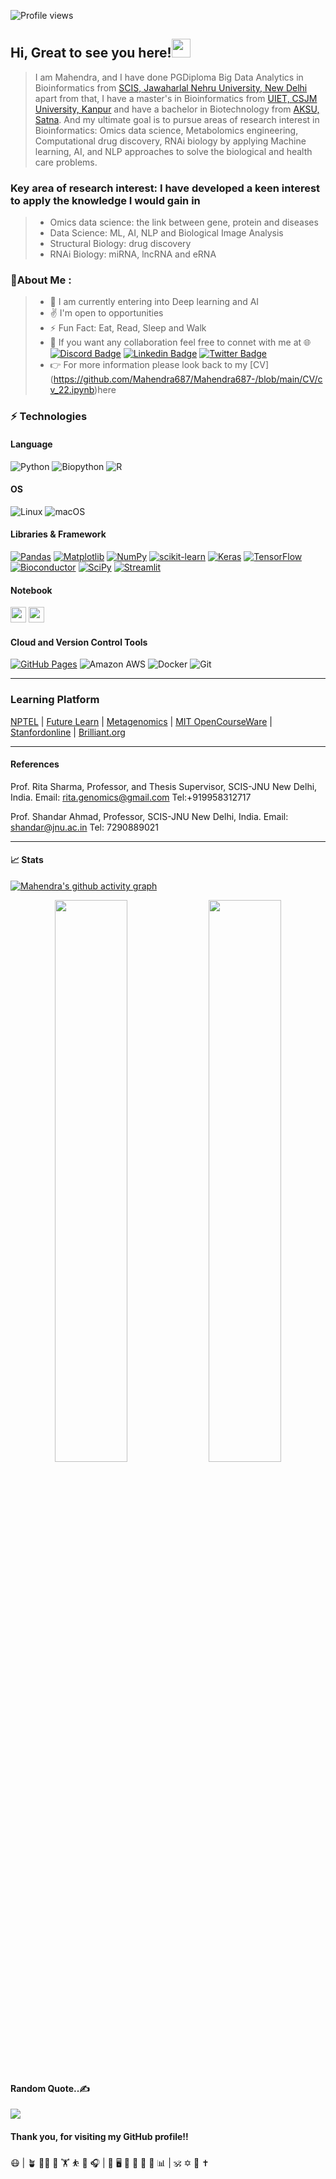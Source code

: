<!-- Profile Views Counter -->
![Profile views](https://gpvc.arturio.dev/mahendrasingh?v=3)
## Hi, Great to see you here!<img src="https://raw.githubusercontent.com/aemmadi/aemmadi/master/wave.gif" width="30px">
> I am Mahendra, and I have done PGDiploma Big Data Analytics in Bioinformatics from [SCIS, Jawaharlal Nehru University, New Delhi](https://jnu.ac.in/scis) apart from that, I have a master's in Bioinformatics from [UIET, CSJM University, Kanpur](http://csjmu.ac.in/uiet-kanpur/departments/computer-science-and-engineering/) and have a bachelor in Biotechnology from [AKSU, Satna](https://www.aksuniversity.ac.in/index.php/academics/life-sciences-technology). And my ultimate goal is to pursue areas of research interest in Bioinformatics: Omics data science, Metabolomics engineering, Computational drug discovery, RNAi biology by applying Machine learning, AI, and NLP approaches to solve the biological and health care problems.
### Key area of research interest: I have developed a keen interest to apply the knowledge I would gain in
> * Omics data science: the link between gene, protein and diseases
> * Data Science: ML, AI, NLP and Biological Image Analysis
> * Structural Biology: drug discovery 
> * RNAi Biology: miRNA, lncRNA and eRNA

### 💫About Me :
> *  :seedling: I am currently entering into Deep learning and AI
> *  :v: I'm open to opportunities
> *  :zap: Fun Fact: Eat, Read, Sleep and Walk
> *  :handshake: If you want any collaboration feel free to connet with me at 🌐 [![Discord Badge](https://img.shields.io/badge/-mahendrasingh-white?style=flat-square&logo=discord&logoColor=black&link=https://discord.com/login?redirect_to=%2Fchannels%2FMahendra%2520Singh)](https://discord.com/login?redirect_to=%2Fchannels%2FMahendra%2520Singh) [![Linkedin Badge](https://img.shields.io/badge/-mahendrasingh-blue?style=flat-square&logo=Linkedin&logoColor=white&link=https://www.linkedin.com/in/mahendra-singh-5aa7216b/)](https://www.linkedin.com/in/mahendra-singh-5aa7216b/) [![Twitter Badge](https://img.shields.io/badge/-mahendrasingh-white?style=flat-square&logo=twitter&logoColor=blue&link=https://twitter.com/smahendra360)](https://twitter.com/smahendra360) 
> * 👉 For more information please look back to my [CV] (https://github.com/Mahendra687/Mahendra687-/blob/main/CV/cv_22.ipynb)here
### ⚡ Technologies

#### Language
![Python](https://img.shields.io/badge/-Python-black?style=flat-square&logo=Python)
![Biopython](https://img.shields.io/badge/-Biopython-yellow?style=flat-square&logo=Biopython)
![R](https://img.shields.io/badge/-R-blue?style=flat-square&logo=R)

#### OS
![Linux](https://img.shields.io/badge/-Linux-black?style=flat-square&logo=Linux)
![macOS](https://img.shields.io/badge/-Linux-blue?style=flat-square&logo=macOS)

#### Libraries & Framework
<a href="#"><img alt="Pandas" src="https://img.shields.io/badge/Pandas%20-%23150458.svg?logo=pandas&logoColor=white"></a>
<a href="#"><img alt="Matplotlib" src="https://img.shields.io/badge/Matplotlib%20-%23150458.svg?logo=matplotlib&logoColor=green"></a>
<a href="#"><img alt="NumPy" src="https://img.shields.io/badge/Numpy%20-%23013243.svg?logo=numpy&logoColor=white"></a>
<a href="#"><img alt="scikit-learn" src="https://img.shields.io/badge/scikit-learn%20-%23013243.svg?logo=scikit-learn&logoColor=white"></a>
<a href="#"><img alt="Keras" src="https://img.shields.io/badge/Keras%20-%23D00000.svg?logo=Keras&logoColor=white"></a>
<a href="#"><img alt="TensorFlow" src="https://img.shields.io/badge/TensorFlow%20-%23D00000.svg?logo=TensorFlow&logoColor=white"></a>
<a href="#"><img alt="Bioconductor" src="https://img.shields.io/badge/Bioconductor%20-%23150458.svg?logo=bioconductor&logoColor=blue"></a>
<a href="#"><img alt="SciPy" src="https://img.shields.io/badge/SciPy%20-%23D00000.svg?logo=SciPy&logoColor=blue"></a>
<a href="#"><img alt="Streamlit" src="https://img.shields.io/badge/Streamlit%20-%23D00000.svg?logo=Streamlit&logoColor=blue"></a>

#### Notebook

<img src="https://img.shields.io/badge/jupyter-F3631D.svg?&style=for-the-badge&logo=jupyter&logoColor=white" height="25"/> <img src="https://img.shields.io/badge/pycharm-143?style=for-the-badge&logo=pycharm&logoColor=black&color=black&labelColor=green" height="25"/>
 
	  
#### Cloud and Version Control Tools

<a href="#"><img alt="GitHub Pages" src="https://img.shields.io/badge/GitHub%20Pages-%23327FC7.svg?logo=github&logoColor=white"></a>
![Amazon AWS](https://img.shields.io/badge/Amazon%20AWS-232F3E?style=flat-square&logo=amazon-aws)
![Docker](https://img.shields.io/badge/-Docker-black?style=flat-square&logo=docker)
![Git](https://img.shields.io/badge/-Git-black?style=flat-square&logo=git)
</p>
<hr />

### Learning Platform
[NPTEL](https://nptel.ac.in/) | 
[Future Learn](https://www.futurelearn.com/) | [Metagenomics](https://sites.google.com/site/wiki4metagenomics/pdf?authuser=0) |
[MIT OpenCourseWare](https://www.youtube.com/c/mitocw) | [Stanfordonline](https://www.youtube.com/user/stanfordonline) |  [Brilliant.org](https://brilliant.org/home/)
</p>
<hr />

#### References  
Prof. Rita Sharma, Professor, and Thesis Supervisor, SCIS-JNU New Delhi, India.
Email: rita.genomics@gmail.com   Tel:+919958312717

Prof. Shandar Ahmad, Professor, SCIS-JNU New Delhi, India. 
Email: shandar@jnu.ac.in Tel: 7290889021 

</p>
<hr />

#### 📈 Stats
[![Mahendra's github activity graph](https://activity-graph.herokuapp.com/graph?username=Mahendra687&theme=xcode)](https://git.io/mahendrasingh)
<p align="center">
	
  <img width="48%" src="https://github-readme-stats.vercel.app/api?username=mahendrasingh&show_icons=true&theme=radical" />
  <img width="48%" src="https://github-readme-streak-stats.herokuapp.com/?user=Mahendra687&theme=tokyonight" />
</p>

#### Random Quote..✍️
![](https://quotes-github-readme.vercel.app/api?type=horizontal&theme=dark)


#### Thank you, for visiting my GitHub profile!!

😷 | 🪴 🏃‍♂️ 🍃 🏋️‍ ⛹️‍ 🧘‍ 🎧 | 🎯 🖥️ 🧬 🦠 🧫 🧪 📊 | 🕉️ ✡️ 🕎 ✝️

